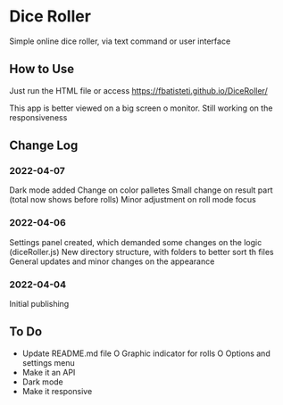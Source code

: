 # Dice Roller

Simple online dice roller, via text command or user interface

## How to Use
Just run the HTML file or access https://fbatisteti.github.io/DiceRoller/

This app is better viewed on a big screen o monitor. Still working on the responsiveness

## Change Log

### 2022-04-07
Dark mode added
Change on color palletes
Small change on result part (total now shows before rolls)
Minor adjustment on roll mode focus

### 2022-04-06
Settings panel created, which demanded some changes on the logic (diceRoller.js)
New directory structure, with folders to better sort th files
General updates and minor changes on the appearance

### 2022-04-04
Initial publishing

## To Do
- Update README.md file
O Graphic indicator for rolls
O Options and settings menu
- Make it an API
- Dark mode
- Make it responsive